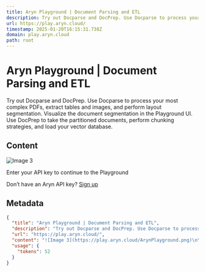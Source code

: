 ```yaml
---
title: Aryn Playground | Document Parsing and ETL
description: Try out Docparse and DocPrep. Use Docparse to process your most complex PDFs, extract tables and images, and perform layout segmentation. Visualize the document segmentation in the Playground UI. Use DocPrep to take the partitioned documents, perform chunking strategies, and load your vector database.
url: https://play.aryn.cloud/
timestamp: 2025-01-20T16:15:31.738Z
domain: play.aryn.cloud
path: root
---
```


# Aryn Playground | Document Parsing and ETL


Try out Docparse and DocPrep. Use Docparse to process your most complex PDFs, extract tables and images, and perform layout segmentation. Visualize the document segmentation in the Playground UI. Use DocPrep to take the partitioned documents, perform chunking strategies, and load your vector database.


## Content

![Image 3](https://play.aryn.cloud/ArynPlayground.png)

Enter your API key to continue to the Playground

Don’t have an Aryn API key? [Sign up](https://www.aryn.ai/get-started)

## Metadata

```json
{
  "title": "Aryn Playground | Document Parsing and ETL",
  "description": "Try out Docparse and DocPrep. Use Docparse to process your most complex PDFs, extract tables and images, and perform layout segmentation. Visualize the document segmentation in the Playground UI. Use DocPrep to take the partitioned documents, perform chunking strategies, and load your vector database.",
  "url": "https://play.aryn.cloud/",
  "content": "![Image 3](https://play.aryn.cloud/ArynPlayground.png)\n\nEnter your API key to continue to the Playground\n\nDon’t have an Aryn API key? [Sign up](https://www.aryn.ai/get-started)",
  "usage": {
    "tokens": 52
  }
}
```
